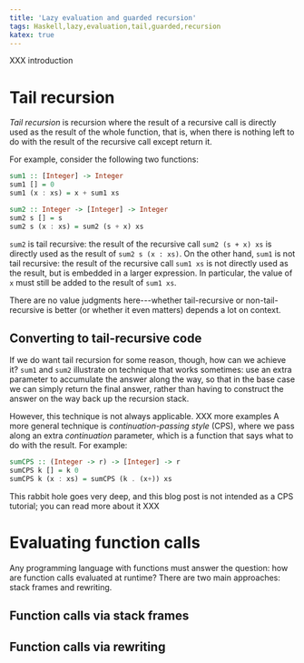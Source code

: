 ```yaml
---
title: 'Lazy evaluation and guarded recursion'
tags: Haskell,lazy,evaluation,tail,guarded,recursion
katex: true
---
```


XXX introduction

Tail recursion
==============

*Tail recursion* is recursion where the result of a recursive call is
directly used as the result of the whole function, that is, when there
is nothing left to do with the result of the recursive call except
return it.

For example, consider the following two functions:

```haskell
sum1 :: [Integer] -> Integer
sum1 [] = 0
sum1 (x : xs) = x + sum1 xs

sum2 :: Integer -> [Integer] -> Integer
sum2 s [] = s
sum2 s (x : xs) = sum2 (s + x) xs
```

`sum2` is tail recursive: the result of the recursive call
`sum2 (s + x) xs` is directly used as the result of `sum2 s (x : xs)`.  On the
other hand, `sum1` is not tail recursive: the result of the recursive
call `sum1 xs` is not directly used as the result, but is embedded in
a larger expression.  In particular, the value of `x` must still be
added to the result of `sum1 xs`.

There are no value judgments here---whether tail-recursive or
non-tail-recursive is better (or whether it even matters) depends a
lot on context.

Converting to tail-recursive code
---------------------------------

If we do want tail recursion for some reason, though, how can we
achieve it?  `sum1` and `sum2` illustrate on technique that works
sometimes: use an extra parameter to accumulate the answer along the
way, so that in the base case we can simply return the final answer,
rather than having to construct the answer on the way back up the
recursion stack.

However, this technique is not always applicable. XXX more examples
A more general technique is *continuation-passing style* (CPS), where
we pass along an extra *continuation* parameter, which is a function
that says what to do with the result.  For example:

```haskell
sumCPS :: (Integer -> r) -> [Integer] -> r
sumCPS k [] = k 0
sumCPS k (x : xs) = sumCPS (k . (x+)) xs
```

This rabbit hole goes very deep, and this blog post is not intended as
a CPS tutorial; you can read more about it XXX

Evaluating function calls
=========================

Any programming language with functions must answer the question: how
are function calls evaluated at runtime?  There are two main approaches:
stack frames and rewriting.

Function calls via stack frames
-------------------------------



Function calls via rewriting
----------------------------
